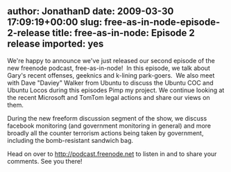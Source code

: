 author: JonathanD
date: 2009-03-30 17:09:19+00:00
slug: free-as-in-node-episode-2-release
title: free-as-in-node: Episode 2 release
imported: yes
---
We're happy to announce we've just released our second episode of the new freenode podcast, free-as-in-node!  In this episode, we talk about Gary's recent offenses, geeknics and k-lining park-goers.  We also meet with Dave "Daviey" Walker from Ubuntu to discuss the Ubuntu COC and Ubuntu Locos during this episodes Pimp my project. We continue looking at the recent Microsoft and TomTom legal actions and share our views on them.

During the new freeform discussion segment of the show, we discuss facebook monitoring (and government monitoring in general) and more broadly all the counter terrorism actions being taken by government, including the bomb-resistant sandwich bag.

Head on over to http://podcast.freenode.net to listen in and to share your comments. See you there!
